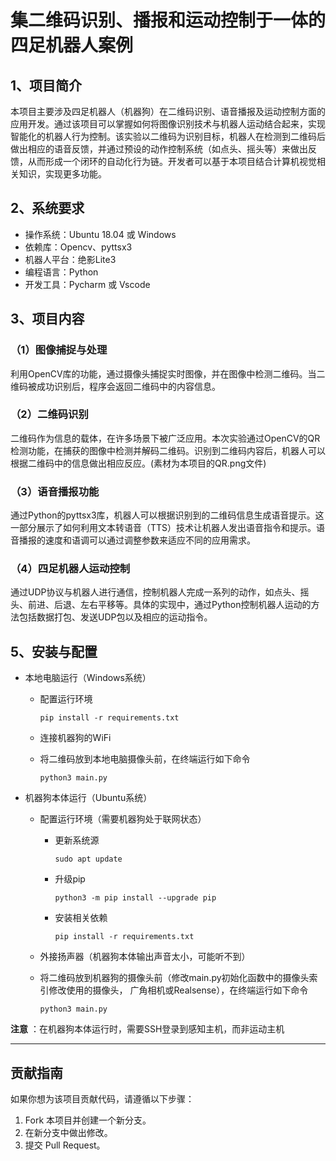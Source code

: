# 集二维码识别、播报和运动控制于一体的四足机器人案例

## 1、项目简介

本项目主要涉及四足机器人（机器狗）在二维码识别、语音播报及运动控制方面的应用开发。通过该项目可以掌握如何将图像识别技术与机器人运动结合起来，实现智能化的机器人行为控制。该实验以二维码为识别目标，机器人在检测到二维码后做出相应的语音反馈，并通过预设的动作控制系统（如点头、摇头等）来做出反馈，从而形成一个闭环的自动化行为链。开发者可以基于本项目结合计算机视觉相关知识，实现更多功能。

## 2、系统要求

- 操作系统：Ubuntu 18.04 或 Windows
- 依赖库：Opencv、pyttsx3
- 机器人平台：绝影Lite3
- 编程语言：Python
- 开发工具：Pycharm 或 Vscode

## 3、项目内容

### （1）图像捕捉与处理

利用OpenCV库的功能，通过摄像头捕捉实时图像，并在图像中检测二维码。当二维码被成功识别后，程序会返回二维码中的内容信息。

### （2）二维码识别

二维码作为信息的载体，在许多场景下被广泛应用。本次实验通过OpenCV的QR检测功能，在捕获的图像中检测并解码二维码。识别到二维码内容后，机器人可以根据二维码中的信息做出相应反应。(素材为本项目的QR.png文件)

### （3）语音播报功能

通过Python的pyttsx3库，机器人可以根据识别到的二维码信息生成语音提示。这一部分展示了如何利用文本转语音（TTS）技术让机器人发出语音指令和提示。语音播报的速度和语调可以通过调整参数来适应不同的应用需求。

### （4）四足机器人运动控制

通过UDP协议与机器人进行通信，控制机器人完成一系列的动作，如点头、摇头、前进、后退、左右平移等。具体的实现中，通过Python控制机器人运动的方法包括数据打包、发送UDP包以及相应的运动指令。

## 5、安装与配置

- 本地电脑运行（Windows系统）

  - 配置运行环境

    ```shell
    pip install -r requirements.txt
    ```

  - 连接机器狗的WiFi

  - 将二维码放到本地电脑摄像头前，在终端运行如下命令

    ```shell
    python3 main.py
    ```

- 机器狗本体运行（Ubuntu系统）

  - 配置运行环境（需要机器狗处于联网状态）

    - 更新系统源
  
      ```shell
      sudo apt update
      ```

    - 升级pip

      ```shell
      python3 -m pip install --upgrade pip
      ```
  
    - 安装相关依赖
  
      ```shell
      pip install -r requirements.txt
      ```
  
  - 外接扬声器（机器狗本体输出声音太小，可能听不到）
  
  - 将二维码放到机器狗的摄像头前（修改main.py初始化函数中的摄像头索引修改使用的摄像头， 广角相机或Realsense），在终端运行如下命令
  
    ```shell
    python3 main.py
    ```
  
    

**注意** ：在机器狗本体运行时，需要SSH登录到感知主机，而非运动主机

---

## 贡献指南

如果你想为该项目贡献代码，请遵循以下步骤：

1. Fork 本项目并创建一个新分支。
2. 在新分支中做出修改。
3. 提交 Pull Request。
